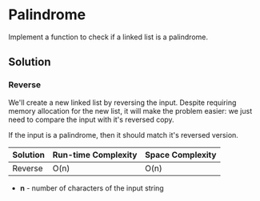 # Palindrome

Implement a function to check if a linked list is a palindrome.

## Solution

### Reverse

We'll create a new linked list by reversing the input.
Despite requiring memory allocation for the new list, it will make the problem easier: 
we just need to compare the input with it's reversed copy.

If the input is a palindrome, then it should match it's reversed version.

Solution       | Run-time Complexity | Space Complexity
-------------- | ------------------- | ----------------
Reverse        | O(n)                | O(n)

- **n** - number of characters of the input string


